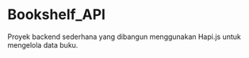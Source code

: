 # Bookshelf_API
Proyek backend sederhana yang dibangun menggunakan Hapi.js untuk mengelola data buku. 
